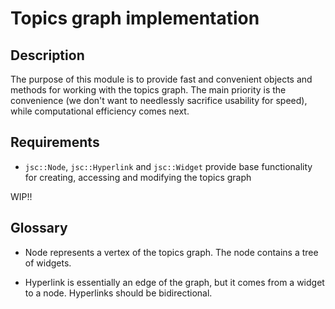 # Topics graph implementation

## Description

The purpose of this module is to provide fast and convenient objects and methods for working with the topics graph. The main priority is the convenience (we don't want to needlessly sacrifice usability for speed), while computational efficiency comes next. 

## Requirements

- `jsc::Node`, `jsc::Hyperlink` and `jsc::Widget` provide base functionality for creating, accessing and modifying the topics graph

WIP!!

## Glossary

- Node represents a vertex of the topics graph. The node contains a tree of widgets.

- Hyperlink is essentially an edge of the graph, but it comes from a widget to a node. Hyperlinks should be bidirectional.
